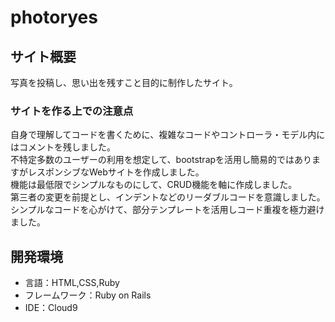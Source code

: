 # photoryes

## サイト概要

写真を投稿し、思い出を残すこと目的に制作したサイト。<br> 


### サイトを作る上での注意点

自身で理解してコードを書くために、複雑なコードやコントローラ・モデル内にはコメントを残しました。<br>
不特定多数のユーザーの利用を想定して、bootstrapを活用し簡易的ではありますがレスポンシブなWebサイトを作成しました。<br>
機能は最低限でシンプルなものにして、CRUD機能を軸に作成しました。<br>
第三者の変更を前提とし、インデントなどのリーダブルコードを意識しました。<br>
シンプルなコードを心がけて、部分テンプレートを活用しコード重複を極力避けました。<br>


## 開発環境

- 言語：HTML,CSS,Ruby
- フレームワーク：Ruby on Rails
- IDE：Cloud9

